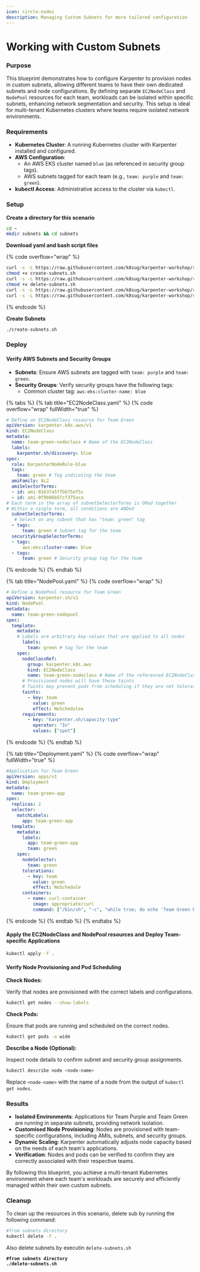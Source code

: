 ```yaml
---
icon: circle-nodes
description: Managing Custom Subnets for more tailored configuration
---
```


# Working with Custom Subnets

### Purpose

This blueprint demonstrates how to configure Karpenter to provision nodes in custom subnets, allowing different teams to have their own dedicated subnets and node configurations. By defining separate `EC2NodeClass` and `NodePool` resources for each team, workloads can be isolated within specific subnets, enhancing network segmentation and security. This setup is ideal for multi-tenant Kubernetes clusters where teams require isolated network environments.

### Requirements

* **Kubernetes Cluster**: A running Kubernetes cluster with Karpenter installed and configured.
* **AWS Configuration**:
  * An AWS EKS cluster named `blue` (as referenced in security group tags).
  * AWS subnets tagged for each team (e.g., `team: purple` and `team: green`).
* **kubectl Access**: Administrative access to the cluster via `kubectl`.

### Setup

**Create a directory for this scenario**

```bash
cd ~
mkdir subnets && cd subnets
```

**Download yaml and bash script files**

{% code overflow="wrap" %}
```bash
curl -s -L https://raw.githubusercontent.com/k8sug/karpenter-workshop/refs/heads/main/resources/working-with-subnets/create-subnets.sh > create-subnets.sh
chmod +x create-subnets.sh
curl -s -L https://raw.githubusercontent.com/k8sug/karpenter-workshop/refs/heads/main/resources/working-with-subnets/delete-subnets.sh > delete-subnets.sh
chmod +x delete-subnets.sh
curl -s -L https://raw.githubusercontent.com/k8sug/karpenter-workshop/refs/heads/main/resources/working-with-subnets/subnets-nodeclass-nodepool.yaml > subnets-nodeclass-nodepool.yaml
curl -s -L https://raw.githubusercontent.com/k8sug/karpenter-workshop/refs/heads/main/resources/working-with-subnets/workload-subnets.yaml > workload-subnets.yaml
```
{% endcode %}

**Create Subnets**

```bash
./create-subnets.sh
```

### Deploy

#### Verify AWS Subnets and Security Groups

* **Subnets**: Ensure AWS subnets are tagged with `team: purple` and `team: green`.
* **Security Groups**: Verify security groups have the following tags:
  * Common cluster tag: `aws:eks:cluster-name: blue`

{% tabs %}
{% tab title="EC2NodeClass.yaml" %}
{% code overflow="wrap" fullWidth="true" %}
```yaml
# Define an EC2NodeClass resource for Team Green
apiVersion: karpenter.k8s.aws/v1
kind: EC2NodeClass
metadata:
  name: team-green-nodeclass # Name of the EC2NodeClass
  labels:
    karpenter.sh/discovery: blue 
spec:
  role: KarpenterNodeRole-blue 
  tags:
    team: green # Tag indicating the team
  amiFamily: AL2
  amiSelectorTerms:
  - id: ami-01637a5ffbb75ef5c
  - id: ami-0f9b86b5fcf375aca
# Each term in the array of subnetSelectorTerms is ORed together
# Within a single term, all conditions are ANDed
  subnetSelectorTerms:
   # Select on any subnet that has "team: green" tag
  - tags:
      team: green # Subnet tag for the team
  securityGroupSelectorTerms:
  - tags:
      aws:eks:cluster-name: blue
  - tags:
      team: green # Security group tag for the team
```
{% endcode %}
{% endtab %}

{% tab title="NodePool.yaml" %}
{% code overflow="wrap" %}
```yaml
# Define a NodePool resource for Team Green
apiVersion: karpenter.sh/v1
kind: NodePool
metadata:
  name: team-green-nodepool
spec:
  template:
    metadata:
    # Labels are arbitrary key-values that are applied to all nodes
      labels:
        team: green # tag for the team
    spec:
      nodeClassRef:
        group: karpenter.k8s.aws
        kind: EC2NodeClass
        name: team-green-nodeclass # Name of the referenced EC2NodeClass
      # Provisioned nodes will have these taints
      # Taints may prevent pods from scheduling if they are not tolerated by the pod.
      taints:
        - key: team
          value: green
          effect: NoSchedulee
      requirements:
        - key: "karpenter.sh/capacity-type"
          operator: "In"
          values: ["spot"]
```
{% endcode %}
{% endtab %}

{% tab title="Deployment.yaml" %}
{% code overflow="wrap" fullWidth="true" %}
```yaml
#Application for Team Green
apiVersion: apps/v1
kind: Deployment
metadata:
  name: team-green-app
spec:
  replicas: 2
  selector:
    matchLabels:
      app: team-green-app
  template:
    metadata:
      labels:
        app: team-green-app
        team: green
    spec:
      nodeSelector:
        team: green
      tolerations:
        - key: team
          value: green
          effect: NoSchedule
      containers:
        - name: curl-container
          image: appropriate/curl
          command: ["/bin/sh", "-c", "while true; do echo 'Team Green Pod'; sleep 3600; done"]
```
{% endcode %}
{% endtab %}
{% endtabs %}

#### **Apply the EC2NodeClass and NodePool resources  and** Deploy Team-specific Applications

```bash
kubectl apply -f .
```

#### Verify Node Provisioning and Pod Scheduling

**Check Nodes:**

Verify that nodes are provisioned with the correct labels and configurations.

```bash
kubectl get nodes --show-labels
```

**Check Pods:**

Ensure that pods are running and scheduled on the correct nodes.

```bash
kubectl get pods -o wide
```

**Describe a Node (Optional):**

Inspect node details to confirm subnet and security group assignments.

```bash
kubectl describe node <node-name>
```

Replace `<node-name>` with the name of a node from the output of `kubectl get nodes`.

### Results

* **Isolated Environments**: Applications for Team Purple and Team Green are running in separate subnets, providing network isolation.
* **Customised Node Provisioning**: Nodes are provisioned with team-specific configurations, including AMIs, subnets, and security groups.
* **Dynamic Scaling**: Karpenter automatically adjusts node capacity based on the needs of each team's applications.
* **Verification**: Nodes and pods can be verified to confirm they are correctly associated with their respective teams.

By following this blueprint, you achieve a multi-tenant Kubernetes environment where each team's workloads are securely and efficiently managed within their own custom subnets.

### Cleanup

To clean up the resources in this scenario, delete sub by running the following command:

```bash
#from subnets directory
kubectl delete -f .
```

Also delete subnets by executin `delete-subnets.sh`

<pre class="language-bash"><code class="lang-bash"><strong>#from subnets directory
</strong><strong>./delete-subnets.sh
</strong></code></pre>
